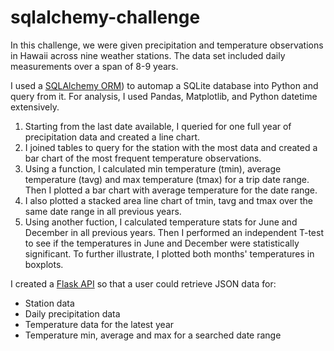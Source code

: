 # sqlalchemy-challenge
In this challenge, we were given precipitation and temperature observations in Hawaii across nine weather stations. The data set included daily measurements over a span of 8-9 years.

I used a [SQLAlchemy ORM](https://www.sqlalchemy.org/)) to automap a SQLite database into Python and query from it. For analysis, I used Pandas, Matplotlib, and Python datetime extensively.

1. Starting from the last date available, I queried for one full year of precipitation data and created a line chart.
2. I joined tables to query for the station with the most data and created a bar chart of the most frequent temperature observations.
3. Using a function, I calculated min temperature (tmin), average temperature (tavg) and max temperature (tmax) for a trip date range. Then I plotted a bar chart with average temperature for the date range.
4. I also plotted a stacked area line chart of tmin, tavg and tmax over the same date range in all previous years.
5. Using another fuction, I calculated temperature stats for June and December in all previous years. Then I performed an independent T-test to see if the temperatures in June and December were statistically significant. To further illustrate, I plotted both months' temperatures in boxplots.

I created a [Flask API](https://www.flaskapi.org/) so that a user could retrieve JSON data for: 
* Station data
* Daily precipitation data
* Temperature data for the latest year
* Temperature min, average and max for a searched date range 